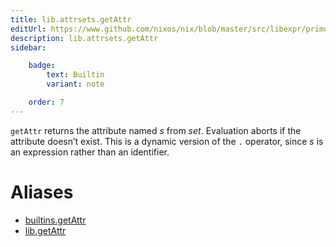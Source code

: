 ```yaml
---
title: lib.attrsets.getAttr
editUrl: https://www.github.com/nixos/nix/blob/master/src/libexpr/primops.cc
description: lib.attrsets.getAttr
sidebar:

    badge:
        text: Builtin
        variant: note

    order: 7
---
```


`getAttr` returns the attribute named *s* from *set*. Evaluation
aborts if the attribute doesn’t exist. This is a dynamic version of
the `.` operator, since *s* is an expression rather than an
identifier.


# Aliases

- [builtins.getAttr](./reference/builtins/builtins-getAttr)
- [lib.getAttr](./reference/lib/lib-getAttr)



